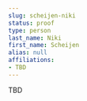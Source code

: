 ```yaml
---
slug: scheijen-niki
status: proof
type: person
last_name: Niki
first_name: Scheijen
alias: null
affiliations:
- TBD
---
```


TBD

